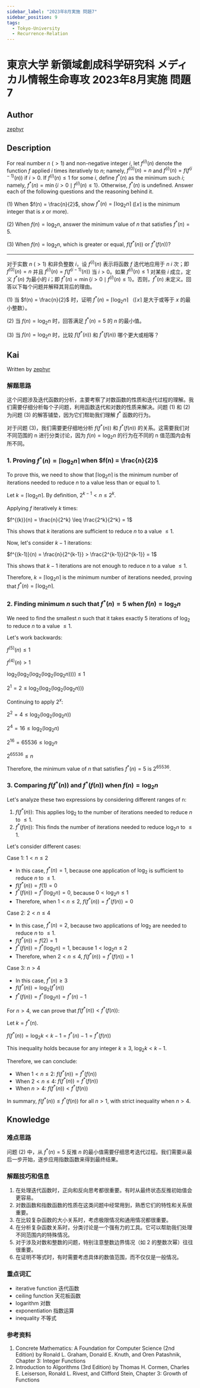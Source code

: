 ```yaml
---
sidebar_label: "2023年8月実施 問題7"
sidebar_position: 9
tags:
  - Tokyo-University
  - Recurrence-Relation
---
```


# 東京大学 新領域創成科学研究科 メディカル情報生命専攻 2023年8月実施 問題7

## **Author**
[zephyr](https://inshi-notes.zephyr-zdz.space/)

## **Description**

For real number $n$ $(> 1)$ and non-negative integer $i$, let $f^{(i)}(n)$ denote the function $f$ applied $i$ times iteratively to $n$; namely, $f^{(0)}(n) = n$ and $f^{(i)}(n) = f(f^{(i-1)}(n))$ if $i > 0$. If $f^{(i)}(n) \leq 1$ for some $i$, define $f^{*}(n)$ as the minimum such $i$; namely, $f^{*}(n) = \min \{ i > 0 \mid f^{(i)}(n) \leq 1 \}$. Otherwise, $f^{*}(n)$ is undefined. Answer each of the following questions and the reasoning behind it.

(1) When $f(n) = \frac{n}{2}$, show $f^{*}(n) = \lceil \log_2 n \rceil$ ($\lceil x \rceil$ is the minimum integer that is $x$ or more).

(2) When $f(n) = \log_2 n$, answer the minimum value of $n$ that satisfies $f^{*}(n) = 5$.

(3) When $f(n) = \log_2 n$, which is greater or equal, $f(f^{*}(n))$ or $f^{*}(f(n))$?

---

对于实数 $n$ $(> 1)$ 和非负整数 $i$，设 $f^{(i)}(n)$ 表示将函数 $f$ 迭代地应用于 $n$ $i$ 次；即 $f^{(0)}(n) = n$ 并且 $f^{(i)}(n) = f(f^{(i-1)}(n))$ 当 $i > 0$。如果 $f^{(i)}(n) \leq 1$ 对某些 $i$ 成立，定义 $f^{*}(n)$ 为最小的 $i$；即 $f^{*}(n) = \min \{ i > 0 \mid f^{(i)}(n) \leq 1 \}$。否则，$f^{*}(n)$ 未定义。回答以下每个问题并解释其背后的理由。

(1) 当 $f(n) = \frac{n}{2}$ 时，证明 $f^{*}(n) = \lceil \log_2 n \rceil$ （$\lceil x \rceil$ 是大于或等于 $x$ 的最小整数）。

(2) 当 $f(n) = \log_2 n$ 时，回答满足 $f^{*}(n) = 5$ 的 $n$ 的最小值。

(3) 当 $f(n) = \log_2 n$ 时，比较 $f(f^{*}(n))$ 和 $f^{*}(f(n))$ 哪个更大或相等？

## **Kai**

Written by [zephyr](https://inshi-notes.zephyr-zdz.space/)

### 解题思路

这个问题涉及迭代函数的分析，主要考察了对数函数的性质和迭代过程的理解。我们需要仔细分析每个子问题，利用函数迭代和对数的性质来解决。问题 (1) 和 (2) 为问题 (3) 的解答铺垫，因为它们帮助我们理解 $f^*$ 函数的行为。

对于问题 (3)，我们需要更仔细地分析 $f(f^*(n))$ 和 $f^*(f(n))$ 的关系。这需要我们对不同范围的 n 进行分类讨论，因为 $f(n) = \log_2 n$ 的行为在不同的 n 值范围内会有所不同。

### 1. Proving $f^*(n) = \lceil \log_2 n \rceil$ when $f(n) = \frac{n}{2}$

To prove this, we need to show that $\lceil \log_2 n \rceil$ is the minimum number of iterations needed to reduce $n$ to a value less than or equal to 1.

Let $k = \lceil \log_2 n \rceil$. By definition, $2^{k-1} < n \leq 2^k$.

Applying $f$ iteratively $k$ times:

$f^{(k)}(n) = \frac{n}{2^k} \leq \frac{2^k}{2^k} = 1$

This shows that $k$ iterations are sufficient to reduce $n$ to a value $\leq 1$.

Now, let's consider $k-1$ iterations:

$f^{(k-1)}(n) = \frac{n}{2^{k-1}} > \frac{2^{k-1}}{2^{k-1}} = 1$

This shows that $k-1$ iterations are not enough to reduce $n$ to a value $\leq 1$.

Therefore, $k = \lceil \log_2 n \rceil$ is the minimum number of iterations needed, proving that $f^*(n) = \lceil \log_2 n \rceil$.

### 2. Finding minimum $n$ such that $f^*(n) = 5$ when $f(n) = \log_2 n$

We need to find the smallest $n$ such that it takes exactly 5 iterations of $\log_2$ to reduce $n$ to a value $\leq 1$.

Let's work backwards:

$f^{(5)}(n) \leq 1$

$f^{(4)}(n) > 1$

$\log_2(\log_2(\log_2(\log_2(\log_2 n)))) \leq 1$

$2^1 = 2 \leq \log_2(\log_2(\log_2(\log_2 n)))$

Continuing to apply $2^x$:

$2^2 = 4 \leq \log_2(\log_2(\log_2 n))$

$2^4 = 16 \leq \log_2(\log_2 n)$

$2^{16} = 65536 \leq \log_2 n$

$2^{65536} \leq n$

Therefore, the minimum value of $n$ that satisfies $f^*(n) = 5$ is $2^{65536}$.

### 3. Comparing $f(f^*(n))$ and $f^*(f(n))$ when $f(n) = \log_2 n$

Let's analyze these two expressions by considering different ranges of n:

1) $f(f^*(n))$: This applies $\log_2$ to the number of iterations needed to reduce $n$ to $\leq 1$.
2) $f^*(f(n))$: This finds the number of iterations needed to reduce $\log_2 n$ to $\leq 1$.

Let's consider different cases:

Case 1: $1 < n \leq 2$

- In this case, $f^*(n) = 1$, because one application of $\log_2$ is sufficient to reduce $n$ to $\leq 1$.
- $f(f^*(n)) = f(1) = 0$
- $f^*(f(n)) = f^*(\log_2 n) = 0$, because $0 < \log_2 n \leq 1$
- Therefore, when $1 < n \leq 2$, $f(f^*(n)) = f^*(f(n)) = 0$

Case 2: $2 < n \leq 4$

- In this case, $f^*(n) = 2$, because two applications of $\log_2$ are needed to reduce $n$ to $\leq 1$.
- $f(f^*(n)) = f(2) = 1$
- $f^*(f(n)) = f^*(\log_2 n) = 1$, because $1 < \log_2 n \leq 2$
- Therefore, when $2 < n \leq 4$, $f(f^*(n)) = f^*(f(n)) = 1$

Case 3: $n > 4$

- In this case, $f^*(n) \geq 3$
- $f(f^*(n)) = \log_2(f^*(n))$
- $f^*(f(n)) = f^*(\log_2 n) = f^*(n) - 1$

For $n > 4$, we can prove that $f(f^*(n)) < f^*(f(n))$:

Let $k = f^*(n)$.

$f(f^*(n)) = \log_2 k < k - 1 = f^*(n) - 1 = f^*(f(n))$

This inequality holds because for any integer $k \geq 3$, $\log_2 k < k - 1$.

Therefore, we can conclude:

- When $1 < n \leq 2$: $f(f^*(n)) = f^*(f(n))$
- When $2 < n \leq 4$: $f(f^*(n)) = f^*(f(n))$
- When $n > 4$: $f(f^*(n)) < f^*(f(n))$

In summary, $f(f^*(n)) \leq f^*(f(n))$ for all $n > 1$, with strict inequality when $n > 4$.

## **Knowledge**
### 难点思路

问题 (2) 中，从 $f^*(n) = 5$ 反推 $n$ 的最小值需要仔细思考迭代过程。我们需要从最后一步开始，逐步应用指数函数来得到最终结果。

### 解题技巧和信息

1. 在处理迭代函数时，正向和反向思考都很重要。有时从最终状态反推初始值会更容易。
2. 对数函数和指数函数的性质在这类问题中经常用到，熟悉它们的特性和关系很重要。
3. 在比较复杂函数的大小关系时，考虑极限情况和通用情况都很重要。
4. 在分析复杂函数关系时，分类讨论是一个强有力的工具。它可以帮助我们处理不同范围内的特殊情况。
5. 对于涉及对数和整数的问题，特别注意整数边界情况（如 2 的整数次幂）往往很重要。
6. 在证明不等式时，有时需要考虑具体的数值范围，而不仅仅是一般情况。

### 重点词汇

- iterative function 迭代函数
- ceiling function 天花板函数
- logarithm 对数
- exponentiation 指数运算
- inequality 不等式

### 参考资料

1. Concrete Mathematics: A Foundation for Computer Science (2nd Edition) by Ronald L. Graham, Donald E. Knuth, and Oren Patashnik, Chapter 3: Integer Functions
2. Introduction to Algorithms (3rd Edition) by Thomas H. Cormen, Charles E. Leiserson, Ronald L. Rivest, and Clifford Stein, Chapter 3: Growth of Functions
